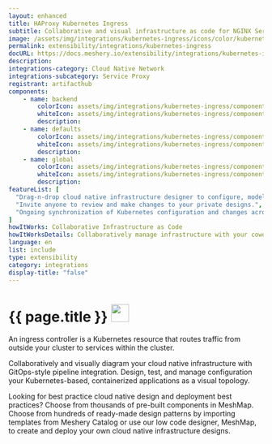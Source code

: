 ```yaml
---
layout: enhanced
title: HAProxy Kubernetes Ingress
subtitle: Collaborative and visual infrastructure as code for NGINX Service Mesh
image: /assets/img/integrations/kubernetes-ingress/icons/color/kubernetes-ingress-color.svg
permalink: extensibility/integrations/kubernetes-ingress
docURL: https://docs.meshery.io/extensibility/integrations/kubernetes-ingress
description: 
integrations-category: Cloud Native Network
integrations-subcategory: Service Proxy
registrant: artifacthub
components: 
	- name: backend
		colorIcon: assets/img/integrations/kubernetes-ingress/components/backend/icons/color/backend-color.svg
		whiteIcon: assets/img/integrations/kubernetes-ingress/components/backend/icons/white/backend-white.svg
		description: 
	- name: defaults
		colorIcon: assets/img/integrations/kubernetes-ingress/components/defaults/icons/color/defaults-color.svg
		whiteIcon: assets/img/integrations/kubernetes-ingress/components/defaults/icons/white/defaults-white.svg
		description: 
	- name: global
		colorIcon: assets/img/integrations/kubernetes-ingress/components/global/icons/color/global-color.svg
		whiteIcon: assets/img/integrations/kubernetes-ingress/components/global/icons/white/global-white.svg
		description: 
featureList: [
  "Drag-n-drop cloud native infrastructure designer to configure, model, and deploy your workloads.",
  "Invite anyone to review and make changes to your private designs.",
  "Ongoing synchronization of Kubernetes configuration and changes across any number of clusters."
]
howItWorks: Collaborative Infrastructure as Code
howItWorksDetails: Collaboratively manage infrastructure with your coworkers synchronously sharing the same designs.
language: en
list: include
type: extensibility
category: integrations
display-title: "false"
---
```

<h1>{{ page.title }} <img src="{{ page.image }}" style="width: 35px; height: 35px;" /></h1>

<p>
An ingress controller is a Kubernetes resource that routes traffic from outside your cluster to services within the cluster.
</p>
<p>
    Collaboratively and visually diagram your cloud native infrastructure with GitOps-style pipeline integration. Design, test, and manage configuration your Kubernetes-based, containerized applications as a visual topology.
</p>
<p>
    Looking for best practice cloud native design and deployment best practices? Choose from thousands of pre-built components in MeshMap. Choose from hundreds of ready-made design patterns by importing templates from Meshery Catalog or use our low code designer, MeshMap, to create and deploy your own cloud native infrastructure designs.
</p>
